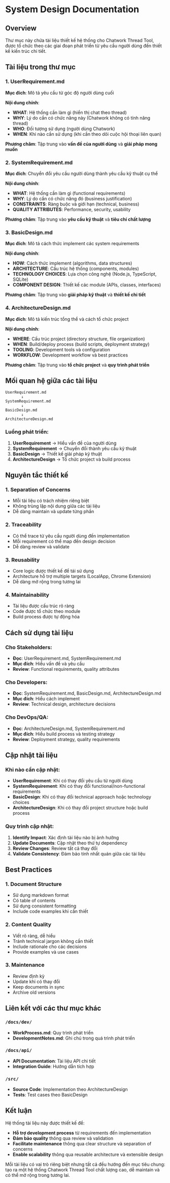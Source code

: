 # System Design Documentation

## Overview

Thư mục này chứa tài liệu thiết kế hệ thống cho Chatwork Thread Tool, được tổ chức theo các giai đoạn phát triển từ yêu cầu người dùng đến thiết kế kiến trúc chi tiết.

## Tài liệu trong thư mục

### 1. UserRequirement.md
**Mục đích**: Mô tả yêu cầu từ góc độ người dùng cuối

**Nội dung chính**:
- **WHAT**: Hệ thống cần làm gì (hiển thị chat theo thread)
- **WHY**: Lý do cần có chức năng này (Chatwork không có tính năng thread)
- **WHO**: Đối tượng sử dụng (người dùng Chatwork)
- **WHEN**: Khi nào cần sử dụng (khi cần theo dõi cuộc hội thoại liên quan)

**Phương châm**: Tập trung vào **vấn đề của người dùng** và **giải pháp mong muốn**

### 2. SystemRequirement.md
**Mục đích**: Chuyển đổi yêu cầu người dùng thành yêu cầu kỹ thuật cụ thể

**Nội dung chính**:
- **WHAT**: Hệ thống cần làm gì (functional requirements)
- **WHY**: Lý do cần có chức năng đó (business justification)
- **CONSTRAINTS**: Ràng buộc và giới hạn (technical, business)
- **QUALITY ATTRIBUTES**: Performance, security, usability

**Phương châm**: Tập trung vào **yêu cầu kỹ thuật** và **tiêu chí chất lượng**

### 3. BasicDesign.md
**Mục đích**: Mô tả cách thức implement các system requirements

**Nội dung chính**:
- **HOW**: Cách thức implement (algorithms, data structures)
- **ARCHITECTURE**: Cấu trúc hệ thống (components, modules)
- **TECHNOLOGY CHOICES**: Lựa chọn công nghệ (Node.js, TypeScript, SQLite)
- **COMPONENT DESIGN**: Thiết kế các module (APIs, classes, interfaces)

**Phương châm**: Tập trung vào **giải pháp kỹ thuật** và **thiết kế chi tiết**

### 4. ArchitectureDesign.md
**Mục đích**: Mô tả kiến trúc tổng thể và cách tổ chức project

**Nội dung chính**:
- **WHERE**: Cấu trúc project (directory structure, file organization)
- **WHEN**: Build/deploy process (build scripts, deployment strategy)
- **TOOLING**: Development tools và configuration
- **WORKFLOW**: Development workflow và best practices

**Phương châm**: Tập trung vào **tổ chức project** và **quy trình phát triển**

## Mối quan hệ giữa các tài liệu

```
UserRequirement.md
       ↓
SystemRequirement.md
       ↓
BasicDesign.md
       ↓
ArchitectureDesign.md
```

### Luồng phát triển:
1. **UserRequirement** → Hiểu vấn đề của người dùng
2. **SystemRequirement** → Chuyển đổi thành yêu cầu kỹ thuật
3. **BasicDesign** → Thiết kế giải pháp kỹ thuật
4. **ArchitectureDesign** → Tổ chức project và build process

## Nguyên tắc thiết kế

### 1. Separation of Concerns
- Mỗi tài liệu có trách nhiệm riêng biệt
- Không trùng lặp nội dung giữa các tài liệu
- Dễ dàng maintain và update từng phần

### 2. Traceability
- Có thể trace từ yêu cầu người dùng đến implementation
- Mỗi requirement có thể map đến design decision
- Dễ dàng review và validate

### 3. Reusability
- Core logic được thiết kế để tái sử dụng
- Architecture hỗ trợ multiple targets (LocalApp, Chrome Extension)
- Dễ dàng mở rộng trong tương lai

### 4. Maintainability
- Tài liệu được cấu trúc rõ ràng
- Code được tổ chức theo module
- Build process được tự động hóa

## Cách sử dụng tài liệu

### Cho Stakeholders:
- **Đọc**: UserRequirement.md, SystemRequirement.md
- **Mục đích**: Hiểu vấn đề và yêu cầu
- **Review**: Functional requirements, quality attributes

### Cho Developers:
- **Đọc**: SystemRequirement.md, BasicDesign.md, ArchitectureDesign.md
- **Mục đích**: Hiểu cách implement
- **Review**: Technical design, architecture decisions

### Cho DevOps/QA:
- **Đọc**: ArchitectureDesign.md, SystemRequirement.md
- **Mục đích**: Hiểu build process và testing strategy
- **Review**: Deployment strategy, quality requirements

## Cập nhật tài liệu

### Khi nào cần cập nhật:
- **UserRequirement**: Khi có thay đổi yêu cầu từ người dùng
- **SystemRequirement**: Khi có thay đổi functional/non-functional requirements
- **BasicDesign**: Khi có thay đổi technical approach hoặc technology choices
- **ArchitectureDesign**: Khi có thay đổi project structure hoặc build process

### Quy trình cập nhật:
1. **Identify Impact**: Xác định tài liệu nào bị ảnh hưởng
2. **Update Documents**: Cập nhật theo thứ tự dependency
3. **Review Changes**: Review tất cả thay đổi
4. **Validate Consistency**: Đảm bảo tính nhất quán giữa các tài liệu

## Best Practices

### 1. Document Structure
- Sử dụng markdown format
- Có table of contents
- Sử dụng consistent formatting
- Include code examples khi cần thiết

### 2. Content Quality
- Viết rõ ràng, dễ hiểu
- Tránh technical jargon không cần thiết
- Include rationale cho các decisions
- Provide examples và use cases

### 3. Maintenance
- Review định kỳ
- Update khi có thay đổi
- Keep documents in sync
- Archive old versions

## Liên kết với các thư mục khác

### `/docs/dev/`
- **WorkProcess.md**: Quy trình phát triển
- **DevelopmentNotes.md**: Ghi chú trong quá trình phát triển

### `/docs/api/`
- **API Documentation**: Tài liệu API chi tiết
- **Integration Guide**: Hướng dẫn tích hợp

### `/src/`
- **Source Code**: Implementation theo ArchitectureDesign
- **Tests**: Test cases theo BasicDesign

## Kết luận

Hệ thống tài liệu này được thiết kế để:
- **Hỗ trợ development process** từ requirements đến implementation
- **Đảm bảo quality** thông qua review và validation
- **Facilitate maintenance** thông qua clear structure và separation of concerns
- **Enable scalability** thông qua reusable architecture và extensible design

Mỗi tài liệu có vai trò riêng biệt nhưng tất cả đều hướng đến mục tiêu chung: tạo ra một hệ thống Chatwork Thread Tool chất lượng cao, dễ maintain và có thể mở rộng trong tương lai.
